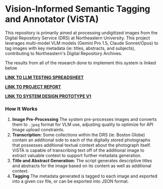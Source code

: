 # Vision-Informed Semantic Tagging and Annotator (ViSTA)

This repository is primarily aimed at processing undigitized images from the Digital Repository Service (DRS) at Northeastern University. This project leverages multi-model VLM models (Gemini Pro 1.5, Claude Sonnet/Opus) to tag images with key metadata (ie: titles, abstracts, and subjects), contributing to Northeastern's Digital Repository Archives.

The results from all of the research done to implement this system is linked below

**[LINK TO LLM TESTING SPREADSHEET](https://docs.google.com/spreadsheets/d/1R5ee1EAB3jAFGcf7yF1zcKy2gPfhhpjEfJ12hB3jQ3M/edit?usp=sharing)**

**[LINK TO PROJECT REPORT](https://docs.google.com/document/d/1D2Sl5qin717Rd5SLhbf8nJ0PCjrHwAxFPNjmyL1c4vk/edit?usp=sharing)**

**[LINK TO SYSTEM DESIGN PROTOTYPE V1](System_Design_(ROUGHDRAFT).pdf)**

### How It Works
1. **Image Pre-Processing** The system pre-processes images and converts them to `.jpeg` format for VLM use, adjusting quality to optimize for API Image upload constraints. 
2. **Transcription:** Some collections within the DRS (ie: Boston Globe) contain an additional side to each of the digitally stored photographs that possesses additional textual context about the photograph itself. ViSTA is capable of transcribing text off of the additional image to extract valuable context to support further metadata generation.
3. **Title and Abstract Generation:** The script generates descriptive titles and abstracts for the image based on its content as well as additional context.
4. **Tagging** The metadata generated is tagged to each image and exported into a given csv file, or can be exported into JSON format. 
